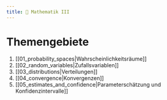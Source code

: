 ```yaml
---
title: 🧮 Mathematik III
---
```

# Themengebiete
1. [[01_probability_spaces|Wahrscheinlichkeitsräume]]
2. [[02_random_variables|Zufallsvariablen]]
3. [[03_distributions|Verteilungen]]
4. [[04_convergence|Konvergenzen]]
5. [[05_estimates_and_confidence|Parameterschätzung und Konfidenzintervalle]]
